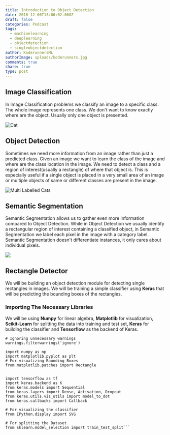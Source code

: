 ```yaml
---
title: Introduction to Object Detection
date: 2018-12-06T13:06:02.068Z
draft: false
categories: Podcast
tags:
  - machinelearning
  - deeplearning
  - objectdetection
  - singleobjectdetection
author: KoderunnersML
authorImage: uploads/koderunners.jpg
comments: true
share: true
type: post
---
```

## Image Classification

In Image Classification problems we classify an image to a specific class. The whole image represents one class. We don't want to know exactly where are the object. Usually only one object is presented.

![Cat](/uploads/cat.3.jpg)

## Object Detection

Sometimes we need more information from an image rather than just a predicted class. Given an image we want to learn the class of the image and where are the class location in the image. We need to detect a class and a region of interest(usually a rectangle) of where that object is. This is especially useful if a single object is placed in a very small area of an image or multiple objects of same or different classes are present in the image.

![Multi Labelled Cats](/uploads/multi-labelled-cats.jpeg)

## Semantic Segmentation

Semantic Segmentation allows us to gather even more information compared to Object Detection. While in Object Detection we usually identify a rectangular region of interest containing a classified object, in Semantic Segmentation we label each pixel in the image with a category label. Semantic Segmentation doesn't differentiate instances, it only cares about individual pixels.

![](/uploads/semanticsegmentation.png)

## Rectangle Detector

We will be building an object detection module for detecting single rectangles in images. We will be training a simple classifier using **Keras** that will be predicting the bounding boxes of the rectangles.

### Importing The Necessary Libraries

We will be using **Numpy** for linear algebra, **Matplotlib** for visualization, **Scikit-Learn** for splitting the data into training and test set, **Keras** for building the classifier and **Tensorflow** as the backend of Keras.

```import warnings
# Ignoring unnecessary warnings
warnings.filterwarnings('ignore')

import numpy as np
import matplotlib.pyplot as plt
# For visualizing Bounding Boxes
from matplotlib.patches import Rectangle


import tensorflow as tf
import keras.backend as K
from keras.models import Sequential
from keras.layers import Dense, Activation, Dropout
from keras.utils.vis_utils import model_to_dot
from keras.callbacks import Callback

# For visualizing the classifier
from IPython.display import SVG

# For splitting the Dataset
from sklearn.model_selection import train_test_split```

